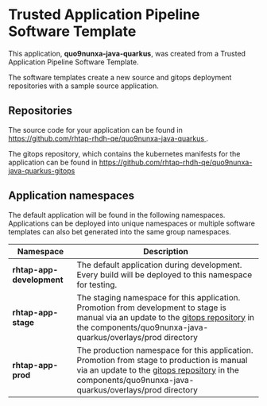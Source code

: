 # Trusted Application Pipeline Software Template

This application, **quo9nunxa-java-quarkus**, was created from a Trusted Application Pipeline Software Template.

The software templates create a new source and gitops deployment repositories with a sample source application. 

## Repositories

The source code for your application can be found in [https://github.com/rhtap-rhdh-qe/quo9nunxa-java-quarkus ](https://github.com/rhtap-rhdh-qe/quo9nunxa-java-quarkus ).
 
The gitops repository, which contains the kubernetes manifests for the application can be found in 
[https://github.com/rhtap-rhdh-qe/quo9nunxa-java-quarkus-gitops ](https://github.com/rhtap-rhdh-qe/quo9nunxa-java-quarkus-gitops ) 

## Application namespaces 

The default application will be found in the following namespaces. Applications can be deployed into unique namespaces or multiple software templates can also bet generated into the same group namespaces.  

|  Namespace   |  Description   |  
| -------- | -------- |   
| **rhtap-app-development** | The default application during development. Every build will be deployed to this namespace for testing. | 
| **rhtap-app-stage** | The staging namespace for this application. Promotion from development to stage is manual via an update to the [gitops repository](https://github.com/rhtap-rhdh-qe/quo9nunxa-java-quarkus-gitops ) in the components/quo9nunxa-java-quarkus/overlays/prod directory |  
| **rhtap-app-prod** | The production namespace for this application. Promotion from stage to production is manual via an update to the [gitops repository](https://github.com/rhtap-rhdh-qe/quo9nunxa-java-quarkus-gitops ) in the components/quo9nunxa-java-quarkus/overlays/prod directory | 